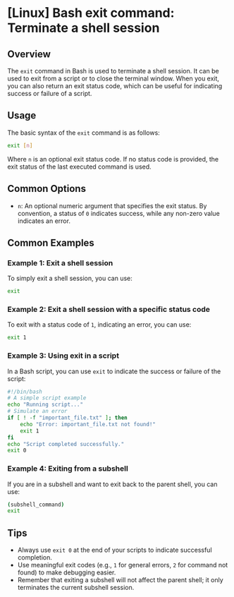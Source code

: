 # [Linux] Bash exit command: Terminate a shell session

## Overview
The `exit` command in Bash is used to terminate a shell session. It can be used to exit from a script or to close the terminal window. When you exit, you can also return an exit status code, which can be useful for indicating success or failure of a script.

## Usage
The basic syntax of the `exit` command is as follows:

```bash
exit [n]
```

Where `n` is an optional exit status code. If no status code is provided, the exit status of the last executed command is used.

## Common Options
- `n`: An optional numeric argument that specifies the exit status. By convention, a status of `0` indicates success, while any non-zero value indicates an error.

## Common Examples

### Example 1: Exit a shell session
To simply exit a shell session, you can use:

```bash
exit
```

### Example 2: Exit a shell session with a specific status code
To exit with a status code of `1`, indicating an error, you can use:

```bash
exit 1
```

### Example 3: Using exit in a script
In a Bash script, you can use `exit` to indicate the success or failure of the script:

```bash
#!/bin/bash
# A simple script example
echo "Running script..."
# Simulate an error
if [ ! -f "important_file.txt" ]; then
    echo "Error: important_file.txt not found!"
    exit 1
fi
echo "Script completed successfully."
exit 0
```

### Example 4: Exiting from a subshell
If you are in a subshell and want to exit back to the parent shell, you can use:

```bash
(subshell_command)
exit
```

## Tips
- Always use `exit 0` at the end of your scripts to indicate successful completion.
- Use meaningful exit codes (e.g., `1` for general errors, `2` for command not found) to make debugging easier.
- Remember that exiting a subshell will not affect the parent shell; it only terminates the current subshell session.